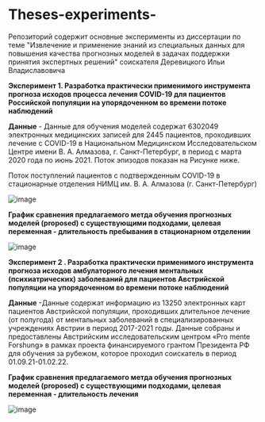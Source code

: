 # Theses-experiments-
Репозиторий содержит основные эксперименты из диссертации по теме "Извлечение и применение знаний из специальных данных для повышения качества прогнозных моделей в задачах поддержки принятия экспертных решений" соискателя Деревицкого Ильи Владиславовича

**Эксперимент 1. Разработка практически применимого инструмента прогноза исходов процесса лечения COVID-19 для пациентов Российской популяции на упорядоченном во времени потоке наблюдений** 

**Данные** - Данные для обучения моделей содержат 6302049 электронных медицинских записей для 2445 пациентов, проходивших лечение с COVID-19 в Национальном Медицинском Исследовательском Центре имени В. А. Алмазова, г. Санкт-Петербург, в период с марта 2020 года по июнь 2021. Поток эпизодов показан на Рисунке ниже.

Поток поступлений пациентов с подтвержденным COVID-19 в стационарные отделения НИМЦ им. В. А. Алмазова (г. Санкт-Петербург)

![image](https://user-images.githubusercontent.com/57001330/205262235-53b803d2-5eb0-41be-8cef-bd33460b708f.png)

**График сравнения предлагаемого метда обучения прогнозных моделей (proposed) c существующими подходами, целевая переменная - длительность пребывания в стационарном отделении**

![image](https://user-images.githubusercontent.com/57001330/205262809-6556cd4f-e43f-4afb-89da-2ee0149c5ee0.png)

**Эксперимент 2 . Разработка практически применимого инструмента прогноза исходов амбулаторного лечения ментальных (психиатрических) заболеваний для пациентов Австрийской популяции на упорядоченном во времени потоке наблюдений** 

**Данные** -Данные содержат информацию из 13250 электронных карт пациентов Австрийской популяции, проходивших длительное лечение (от полугода) от ментальных заболеваний в специализированных учреждениях Австрии в период 2017-2021 годы. Данные собраны и предоставлены Австрийским исследовательским центром «Pro mente Forshung» в рамках проекта финансируемого грантом Президента РФ для обучения за рубежом, которое проходил соискатель в период 01.09.21-01.02.22.


**График сравнения предлагаемого метда обучения прогнозных моделей (proposed) c существующими подходами, целевая переменная - длительность лечения**

![image](https://user-images.githubusercontent.com/57001330/205263421-cd0d5591-2d83-4d1d-a6f7-01c82dbcc9d2.png)
